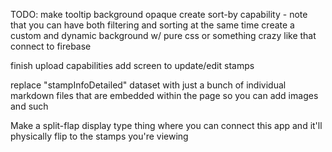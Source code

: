 TODO:
make tooltip background opaque
create sort-by capability - note that you can have both filtering and sorting at the same time
create a custom and dynamic background w/ pure css or something crazy like that
connect to firebase

finish upload capabilities
add screen to update/edit stamps

replace "stampInfoDetailed" dataset with just a bunch of individual markdown files that are embedded within the page so you can add images and such

Make a split-flap display type thing where you can connect this app and it'll physically flip to the stamps you're viewing

